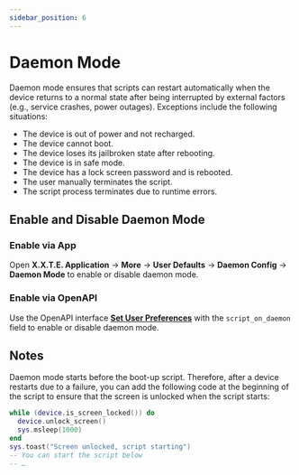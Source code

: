 ```yaml
---
sidebar_position: 6
---
```


# Daemon Mode

Daemon mode ensures that scripts can restart automatically when the device returns to a normal state after being interrupted by external factors (e.g., service crashes, power outages). Exceptions include the following situations:

* The device is out of power and not recharged.
* The device cannot boot.
* The device loses its jailbroken state after rebooting.
* The device is in safe mode.
* The device has a lock screen password and is rebooted.
* The user manually terminates the script.
* The script process terminates due to runtime errors.

## Enable and Disable Daemon Mode

### Enable via App

Open **X.X.T.E. Application** → **More** → **User Defaults** → **Daemon Config** → **Daemon Mode** to enable or disable daemon mode.

### Enable via OpenAPI

Use the OpenAPI interface [**Set User Preferences**](https://elite.82flex.com/api-283425315) with the `script_on_daemon` field to enable or disable daemon mode.

## Notes

Daemon mode starts before the boot-up script. Therefore, after a device restarts due to a failure, you can add the following code at the beginning of the script to ensure that the screen is unlocked when the script starts:

```lua
while (device.is_screen_locked()) do
  device.unlock_screen()
  sys.msleep(1000)
end
sys.toast("Screen unlocked, script starting")
-- You can start the script below
-- …
```

